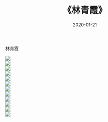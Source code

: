﻿---
layout: post
title:  《林青霞》
date:   2020-01-21
img: http://pic.660000.xyz/1:/壁纸/明星魅力/华人明星/林青霞/000.jpg
categories: [美女, 清纯, 唯美]
---

林青霞

 ![](http://pic.660000.xyz/1:/壁纸/明星魅力/华人明星/林青霞/001.jpg) <br>![](http://pic.660000.xyz/1:/壁纸/明星魅力/华人明星/林青霞/002.jpg) <br>![](http://pic.660000.xyz/1:/壁纸/明星魅力/华人明星/林青霞/003.jpg) <br>![](http://pic.660000.xyz/1:/壁纸/明星魅力/华人明星/林青霞/004.jpg) <br>![](http://pic.660000.xyz/1:/壁纸/明星魅力/华人明星/林青霞/005.jpg) <br>![](http://pic.660000.xyz/1:/壁纸/明星魅力/华人明星/林青霞/006.jpg) <br>![](http://pic.660000.xyz/1:/壁纸/明星魅力/华人明星/林青霞/007.jpg) <br>![](http://pic.660000.xyz/1:/壁纸/明星魅力/华人明星/林青霞/008.jpg) <br>![](http://pic.660000.xyz/1:/壁纸/明星魅力/华人明星/林青霞/009.jpg) <br>![](http://pic.660000.xyz/1:/壁纸/明星魅力/华人明星/林青霞/010.jpg) <br>![](http://pic.660000.xyz/1:/壁纸/明星魅力/华人明星/林青霞/011.jpg) <br>![](http://pic.660000.xyz/1:/壁纸/明星魅力/华人明星/林青霞/012.jpg) <br>